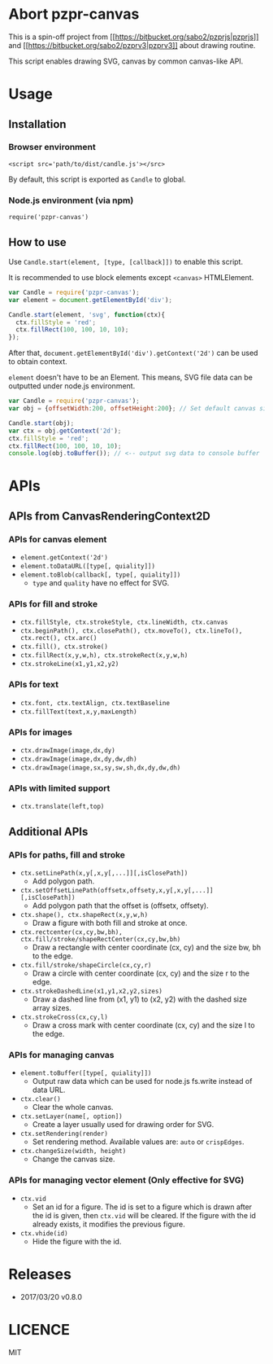 # Abort pzpr-canvas

This is a spin-off project from [[https://bitbucket.org/sabo2/pzprjs|pzprjs]] and  [[https://bitbucket.org/sabo2/pzprv3|pzprv3]] about drawing routine.

This script enables drawing SVG, canvas by common canvas-like API.

# Usage

## Installation

### Browser environment

`<script src='path/to/dist/candle.js'></src>`

By default, this script is exported as `Candle` to global.

### Node.js environment (via npm)

`require('pzpr-canvas')`

## How to use

Use `Candle.start(element, [type, [callback]])` to enable this script.

It is recommended to use block elements except `<canvas>` HTMLElement.

```js
var Candle = require('pzpr-canvas');
var element = document.getElementById('div');

Candle.start(element, 'svg', function(ctx){
  ctx.fillStyle = 'red';
  ctx.fillRect(100, 100, 10, 10);
});
```

After that, `document.getElementById('div').getContext('2d')` can be used to obtain context.

`element` doesn't have to be an Element. This means, SVG file data can be outputted under node.js environment.

```js
var Candle = require('pzpr-canvas');
var obj = {offsetWidth:200, offsetHeight:200}; // Set default canvas size (optional)

Candle.start(obj);
var ctx = obj.getContext('2d');
ctx.fillStyle = 'red';
ctx.fillRect(100, 100, 10, 10);
console.log(obj.toBuffer()); // <-- output svg data to console buffer
```

# APIs

## APIs from CanvasRenderingContext2D

### APIs for canvas element

* `element.getContext('2d')`
* `element.toDataURL([type[, quiality]])`
* `element.toBlob(callback[, type[, quiality]])`
    * `type` and `quality` have no effect for SVG.

### APIs for fill and stroke

* `ctx.fillStyle, ctx.strokeStyle, ctx.lineWidth, ctx.canvas`
* `ctx.beginPath(), ctx.closePath(), ctx.moveTo(), ctx.lineTo(), ctx.rect(), ctx.arc()`
* `ctx.fill(), ctx.stroke()`
* `ctx.fillRect(x,y,w,h), ctx.strokeRect(x,y,w,h)`
* `ctx.strokeLine(x1,y1,x2,y2)`

### APIs for text

* `ctx.font, ctx.textAlign, ctx.textBaseline`
* `ctx.fillText(text,x,y,maxLength)`

### APIs for images

* `ctx.drawImage(image,dx,dy)`
* `ctx.drawImage(image,dx,dy,dw,dh)`
* `ctx.drawImage(image,sx,sy,sw,sh,dx,dy,dw,dh)`

### APIs with limited support

* `ctx.translate(left,top)`

## Additional APIs

### APIs for paths, fill and stroke

* `ctx.setLinePath(x,y[,x,y[,...]][,isClosePath])`
    * Add polygon path.
* `ctx.setOffsetLinePath(offsetx,offsety,x,y[,x,y[,...]][,isClosePath])`
    * Add polygon path that the offset is (offsetx, offsety).
* `ctx.shape(), ctx.shapeRect(x,y,w,h)`
    * Draw a figure with both fill and stroke at once.
* `ctx.rectcenter(cx,cy,bw,bh), ctx.fill/stroke/shapeRectCenter(cx,cy,bw,bh)`
    * Draw a rectangle with center coordinate (cx, cy) and the size bw, bh to the edge.
* `ctx.fill/stroke/shapeCircle(cx,cy,r)`
    * Draw a circle with center coordinate (cx, cy) and the size r to the edge.
* `ctx.strokeDashedLine(x1,y1,x2,y2,sizes)`
    * Draw a dashed line from (x1, y1) to (x2, y2) with the dashed size array sizes.
* `ctx.strokeCross(cx,cy,l)`
    * Draw a cross mark with center coordinate (cx, cy) and the size l to the edge.

### APIs for managing canvas

* `element.toBuffer([type[, quiality]])`
    * Output raw data which can be used for node.js fs.write instead of data URL.
* `ctx.clear()`
    * Clear the whole canvas.
* `ctx.setLayer(name[, option])`
    * Create a layer usually used for drawing order for SVG.
* `ctx.setRendering(render)`
    * Set rendering method. Available values are: `auto` or `crispEdges`.
* `ctx.changeSize(width, height)`
    * Change the canvas size.

### APIs for managing vector element (Only effective for SVG)

* `ctx.vid`
    * Set an id for a figure. The id is set to a figure which is drawn after the id is given, then `ctx.vid` will be cleared. If the figure with the id already exists, it modifies the previous figure.
* `ctx.vhide(id)`
    * Hide the figure with the id.

# Releases

* 2017/03/20 v0.8.0

# LICENCE

MIT
